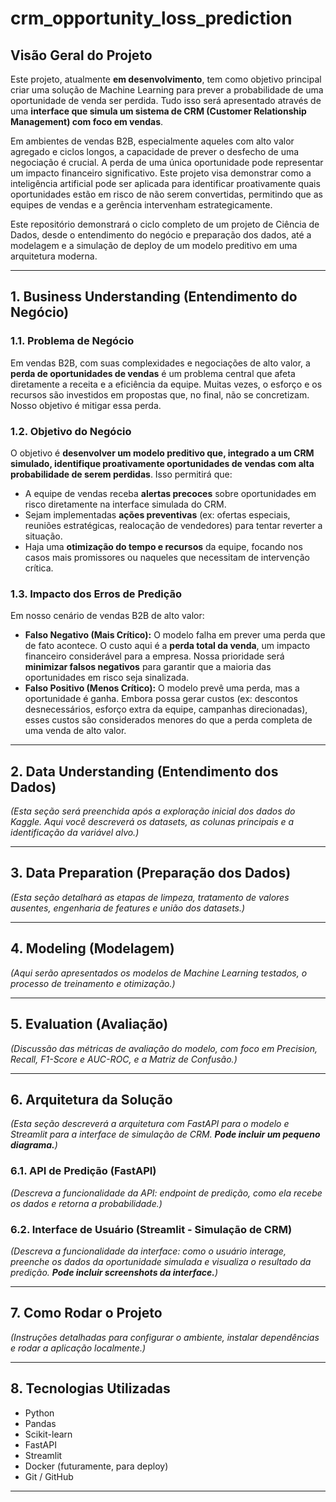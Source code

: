 # crm_opportunity_loss_prediction

## Visão Geral do Projeto

Este projeto, atualmente **em desenvolvimento**, tem como objetivo principal criar uma solução de Machine Learning para prever a probabilidade de uma oportunidade de venda ser perdida. Tudo isso será apresentado através de uma **interface que simula um sistema de CRM (Customer Relationship Management) com foco em vendas**.

Em ambientes de vendas B2B, especialmente aqueles com alto valor agregado e ciclos longos, a capacidade de prever o desfecho de uma negociação é crucial. A perda de uma única oportunidade pode representar um impacto financeiro significativo. Este projeto visa demonstrar como a inteligência artificial pode ser aplicada para identificar proativamente quais oportunidades estão em risco de não serem convertidas, permitindo que as equipes de vendas e a gerência intervenham estrategicamente.

Este repositório demonstrará o ciclo completo de um projeto de Ciência de Dados, desde o entendimento do negócio e preparação dos dados, até a modelagem e a simulação de deploy de um modelo preditivo em uma arquitetura moderna.

---

## 1. Business Understanding (Entendimento do Negócio)

### 1.1. Problema de Negócio

Em vendas B2B, com suas complexidades e negociações de alto valor, a **perda de oportunidades de vendas** é um problema central que afeta diretamente a receita e a eficiência da equipe. Muitas vezes, o esforço e os recursos são investidos em propostas que, no final, não se concretizam. Nosso objetivo é mitigar essa perda.

### 1.2. Objetivo do Negócio

O objetivo é **desenvolver um modelo preditivo que, integrado a um CRM simulado, identifique proativamente oportunidades de vendas com alta probabilidade de serem perdidas**. Isso permitirá que:

* A equipe de vendas receba **alertas precoces** sobre oportunidades em risco diretamente na interface simulada do CRM.
* Sejam implementadas **ações preventivas** (ex: ofertas especiais, reuniões estratégicas, realocação de vendedores) para tentar reverter a situação.
* Haja uma **otimização do tempo e recursos** da equipe, focando nos casos mais promissores ou naqueles que necessitam de intervenção crítica.

### 1.3. Impacto dos Erros de Predição

Em nosso cenário de vendas B2B de alto valor:

* **Falso Negativo (Mais Crítico):** O modelo falha em prever uma perda que de fato acontece. O custo aqui é a **perda total da venda**, um impacto financeiro considerável para a empresa. Nossa prioridade será **minimizar falsos negativos** para garantir que a maioria das oportunidades em risco seja sinalizada.
* **Falso Positivo (Menos Crítico):** O modelo prevê uma perda, mas a oportunidade é ganha. Embora possa gerar custos (ex: descontos desnecessários, esforço extra da equipe, campanhas direcionadas), esses custos são considerados menores do que a perda completa de uma venda de alto valor.

---

## 2. Data Understanding (Entendimento dos Dados)
*(Esta seção será preenchida após a exploração inicial dos dados do Kaggle. Aqui você descreverá os datasets, as colunas principais e a identificação da variável alvo.)*

---

## 3. Data Preparation (Preparação dos Dados)
*(Esta seção detalhará as etapas de limpeza, tratamento de valores ausentes, engenharia de features e união dos datasets.)*

---

## 4. Modeling (Modelagem)
*(Aqui serão apresentados os modelos de Machine Learning testados, o processo de treinamento e otimização.)*

---

## 5. Evaluation (Avaliação)
*(Discussão das métricas de avaliação do modelo, com foco em Precision, Recall, F1-Score e AUC-ROC, e a Matriz de Confusão.)*

---

## 6. Arquitetura da Solução
*(Esta seção descreverá a arquitetura com FastAPI para o modelo e Streamlit para a interface de simulação de CRM. **Pode incluir um pequeno diagrama.**)*
### 6.1. API de Predição (FastAPI)
*(Descreva a funcionalidade da API: endpoint de predição, como ela recebe os dados e retorna a probabilidade.)*
### 6.2. Interface de Usuário (Streamlit - Simulação de CRM)
*(Descreva a funcionalidade da interface: como o usuário interage, preenche os dados da oportunidade simulada e visualiza o resultado da predição. **Pode incluir screenshots da interface.**)*

---

## 7. Como Rodar o Projeto
*(Instruções detalhadas para configurar o ambiente, instalar dependências e rodar a aplicação localmente.)*

---

## 8. Tecnologias Utilizadas
* Python
* Pandas
* Scikit-learn
* FastAPI
* Streamlit
* Docker (futuramente, para deploy)
* Git / GitHub

---